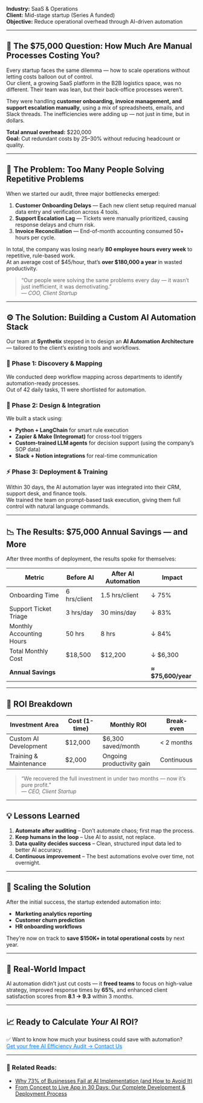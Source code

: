 **Industry:** SaaS & Operations  
**Client:** Mid-stage startup (Series A funded)  
**Objective:** Reduce operational overhead through AI-driven automation

---

## 🚀 The $75,000 Question: How Much Are Manual Processes Costing You?

Every startup faces the same dilemma — how to scale operations without letting costs balloon out of control.  
Our client, a growing SaaS platform in the B2B logistics space, was no different. Their team was lean, but their back-office processes weren’t.

They were handling **customer onboarding, invoice management, and support escalation manually**, using a mix of spreadsheets, emails, and Slack threads. The inefficiencies were adding up — not just in time, but in dollars.

**Total annual overhead:** $220,000  
**Goal:** Cut redundant costs by 25–30% without reducing headcount or quality.

---

## 🧩 The Problem: Too Many People Solving Repetitive Problems

When we started our audit, three major bottlenecks emerged:

1. **Customer Onboarding Delays** — Each new client setup required manual data entry and verification across 4 tools.  
2. **Support Escalation Lag** — Tickets were manually prioritized, causing response delays and churn risk.  
3. **Invoice Reconciliation** — End-of-month accounting consumed 50+ hours per cycle.

In total, the company was losing nearly **80 employee hours every week** to repetitive, rule-based work.  
At an average cost of $45/hour, that’s **over $180,000 a year** in wasted productivity.

> “Our people were solving the same problems every day — it wasn’t just inefficient, it was demotivating.”  
> — *COO, Client Startup*

---

## ⚙️ The Solution: Building a Custom AI Automation Stack

Our team at **Synthetix** stepped in to design an **AI Automation Architecture** — tailored to the client’s existing tools and workflows.

### 🔧 Phase 1: Discovery & Mapping
We conducted deep workflow mapping across departments to identify automation-ready processes.  
Out of 42 daily tasks, 11 were shortlisted for automation.

### 🧠 Phase 2: Design & Integration
We built a stack using:
- **Python + LangChain** for smart rule execution  
- **Zapier & Make (Integromat)** for cross-tool triggers  
- **Custom-trained LLM agents** for decision support (using the company’s SOP data)  
- **Slack + Notion integrations** for real-time communication

### ⚡ Phase 3: Deployment & Training
Within 30 days, the AI automation layer was integrated into their CRM, support desk, and finance tools.  
We trained the team on prompt-based task execution, giving them full control with natural language commands.

---

## 📉 The Results: $75,000 Annual Savings — and More

After three months of deployment, the results spoke for themselves:

| **Metric** | **Before AI** | **After AI Automation** | **Impact** |
|-------------|----------------|--------------------------|------------|
| Onboarding Time | 6 hrs/client | 1.5 hrs/client | ↓ 75% |
| Support Ticket Triage | 3 hrs/day | 30 mins/day | ↓ 83% |
| Monthly Accounting Hours | 50 hrs | 8 hrs | ↓ 84% |
| Total Monthly Cost | $18,500 | $12,200 | ↓ $6,300 |
| **Annual Savings** |  |  | **≈ $75,600/year** |

---

## 🧮 ROI Breakdown

| **Investment Area** | **Cost (1-time)** | **Monthly ROI** | **Break-even** |
|----------------------|-------------------|------------------|----------------|
| Custom AI Development | $12,000 | $6,300 saved/month | < 2 months |
| Training & Maintenance | $2,000 | Ongoing productivity gain | Continuous |

> “We recovered the full investment in under two months — now it’s pure profit.”  
> — *CEO, Client Startup*

---

## 💡 Lessons Learned

1. **Automate after auditing** – Don’t automate chaos; first map the process.  
2. **Keep humans in the loop** – Use AI to assist, not replace.  
3. **Data quality decides success** – Clean, structured input data led to better AI accuracy.  
4. **Continuous improvement** – The best automations evolve over time, not overnight.

---

## 🧭 Scaling the Solution

After the initial success, the startup extended automation into:
- **Marketing analytics reporting**
- **Customer churn prediction**
- **HR onboarding workflows**

They’re now on track to **save $150K+ in total operational costs** by next year.

---

## 💬 Real-World Impact

AI automation didn’t just cut costs — it **freed teams** to focus on high-value strategy, improved response times by **65%**, and enhanced client satisfaction scores from **8.1 → 9.3** within 3 months.

---

## 📈 Ready to Calculate *Your* AI ROI?

✅ Want to know how much your business could save with automation?  
<a href="/contact" style="color:#007BFF; text-decoration:underline;">Get your free AI Efficiency Audit → Contact Us</a>

---

### 🔗 Related Reads:
- [Why 73% of Businesses Fail at AI Implementation (and How to Avoid It)](#blog4)  
- [From Concept to Live App in 30 Days: Our Complete Development & Deployment Process](#blog5)
